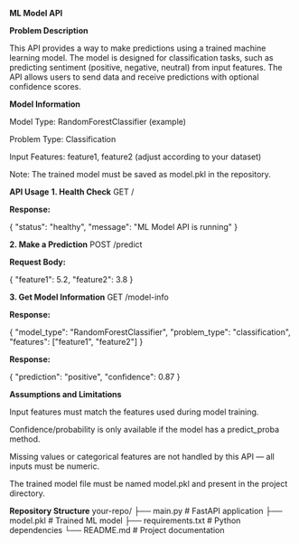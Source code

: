 **ML Model API**

**Problem Description**

This API provides a way to make predictions using a trained machine learning model. The model is designed for classification tasks, such as predicting sentiment (positive, negative, neutral) from input features. The API allows users to send data and receive predictions with optional confidence scores.

**Model Information**

Model Type: RandomForestClassifier (example)

Problem Type: Classification

Input Features: feature1, feature2 (adjust according to your dataset)

Note: The trained model must be saved as model.pkl in the repository.

**API Usage**
**1. Health Check**
GET /


**Response:**

{
  "status": "healthy",
  "message": "ML Model API is running"
}

**2. Make a Prediction**
POST /predict


**Request Body:**

{
  "feature1": 5.2,
  "feature2": 3.8
}

**3. Get Model Information**
GET /model-info


**Response:**

{
  "model_type": "RandomForestClassifier",
  "problem_type": "classification",
  "features": ["feature1", "feature2"]
}


**Response:**

{
  "prediction": "positive",
  "confidence": 0.87
}


**Assumptions and Limitations**

Input features must match the features used during model training.

Confidence/probability is only available if the model has a predict_proba method.

Missing values or categorical features are not handled by this API — all inputs must be numeric.

The trained model file must be named model.pkl and present in the project directory.

**Repository Structure**
your-repo/
├── main.py          # FastAPI application
├── model.pkl        # Trained ML model
├── requirements.txt # Python dependencies
└── README.md        # Project documentation
